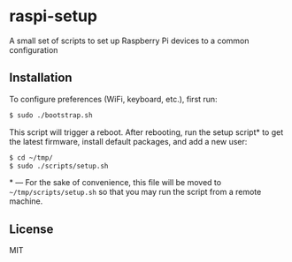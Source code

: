 # raspi-setup

A small set of scripts to set up Raspberry Pi devices to a common configuration

## Installation

To configure preferences (WiFi, keyboard, etc.), first run:

```bash
$ sudo ./bootstrap.sh
```

This script will trigger a reboot. After rebooting, run the setup script\*
to get the latest firmware, install default packages, and add a new user:

```bash
$ cd ~/tmp/
$ sudo ./scripts/setup.sh
```

\* — For the sake of convenience, this file will be moved to `~/tmp/scripts/setup.sh` so that you may run the script from a remote machine.

## License

MIT
